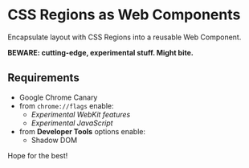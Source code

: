 CSS Regions as Web Components
=====

Encapsulate layout with CSS Regions into a reusable Web Component.

**BEWARE: cutting-edge, experimental stuff. Might bite.**

Requirements
----
- Google Chrome Canary
- from <code>chrome://flags</code> enable:
  - _Experimental WebKit features_
  - _Experimental JavaScript_
- from **Developer Tools** options enable:
  - Shadow DOM
  
Hope for the best!
